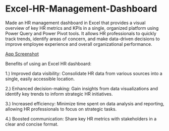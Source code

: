 # Excel-HR-Management-Dashboard
Made an HR management dashboard in Excel that provides a visual overview of key HR metrics and KPIs in a single, organized platform using Power Query and Power Pivot tools.
It allows HR professionals to quickly track trends, identify areas of concern, and make data-driven decisions to improve employee experience and overall organizational performance.

[App Screenshot](https://github.com/Sunilpal9401/Excel-HR-Management-Dashboard/blob/main/Thumbnail.png?raw=true)

Benefits of using an Excel HR dashboard:

1.) Improved data visibility: Consolidate HR data from various sources into a single, easily accessible location.

2.) Enhanced decision-making: Gain insights from data visualizations and identify key trends to inform strategic HR initiatives.

3.) Increased efficiency: Minimize time spent on data analysis and reporting, allowing HR professionals to focus on strategic tasks.

4.) Boosted communication: Share key HR metrics with stakeholders in a clear and concise format.
